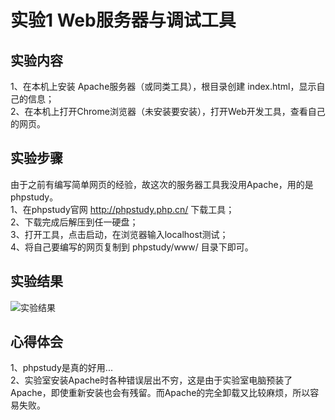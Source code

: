 # 实验1 Web服务器与调试工具

## 实验内容   
1、在本机上安装 Apache服务器（或同类工具），根目录创建 index.html，显示自己的信息；   
2、在本机上打开Chrome浏览器（未安装要安装），打开Web开发工具，查看自己的网页。    

## 实验步骤   
由于之前有编写简单网页的经验，故这次的服务器工具我没用Apache，用的是phpstudy。   
1、在phpstudy官网 http://phpstudy.php.cn/ 下载工具；   
2、下载完成后解压到任一硬盘；  
3、打开工具，点击启动，在浏览器输入localhost测试；  
4、将自己要编写的网页复制到 phpstudy/www/ 目录下即可。  

## 实验结果
![实验结果](https://raw.githubusercontent.com/GeekLee1998/html5-2018/master/Soft1612070501311/Labpictures/Lab1.png)

## 心得体会
1、phpstudy是真的好用...  
2、实验室安装Apache时各种错误层出不穷，这是由于实验室电脑预装了Apache，即使重新安装也会有残留。而Apache的完全卸载又比较麻烦，所以容易失败。
